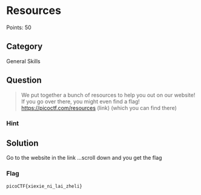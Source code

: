 # Resources 
Points: 50

## Category
General Skills

## Question
>We put together a bunch of resources to help you out on our website! If you go over there, you might even find a flag! https://picoctf.com/resources (link) (which you can find there)

### Hint
>

## Solution
Go to the website in the link ...scroll down and you get the flag

### Flag
`picoCTF{xiexie_ni_lai_zheli} `
